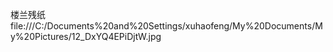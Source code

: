 楼兰残纸
file:///C:/Documents%20and%20Settings/xuhaofeng/My%20Documents/My%20Pictures/12_DxYQ4EPiDjtW.jpg
